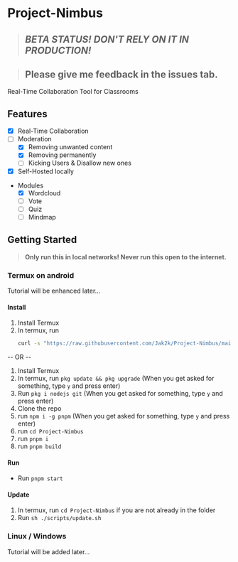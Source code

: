 # Project-Nimbus

> ## **_BETA STATUS! DON'T RELY ON IT IN PRODUCTION!_**

> ## Please give me feedback in the issues tab.

Real-Time Collaboration Tool for Classrooms

## Features

- [x] Real-Time Collaboration
- [ ] Moderation
  - [x] Removing unwanted content
  - [x] Removing permanently
  - [ ] Kicking Users & Disallow new ones
- [x] Self-Hosted locally
- Modules
  - [x] Wordcloud
  - [ ] Vote
  - [ ] Quiz
  - [ ] Mindmap

## Getting Started

> **Only run this in local networks! Never run this open to the internet.**

### Termux on android

Tutorial will be enhanced later...

#### Install

1. Install Termux
2. In termux, run
   ```bash
   curl -s "https://raw.githubusercontent.com/Jak2k/Project-Nimbus/main/scripts/install_termux.sh" | sh -s

    ```

-- OR --

1. Install Termux
2. In termux, run `pkg update && pkg upgrade` (When you get asked for something, type `y` and press enter)
3. Run `pkg i nodejs git` (When you get asked for something, type `y` and press enter)
4. Clone the repo
5. run `npm i -g pnpm` (When you get asked for something, type `y` and press enter)
1. run `cd Project-Nimbus`
6. run `pnpm i`
7. run `pnpm build`

#### Run

- Run `pnpm start`

#### Update

1. In termux, run `cd Project-Nimbus` if you are not already in the folder
2. Run `sh ./scripts/update.sh`

### Linux / Windows

Tutorial will be added later...
